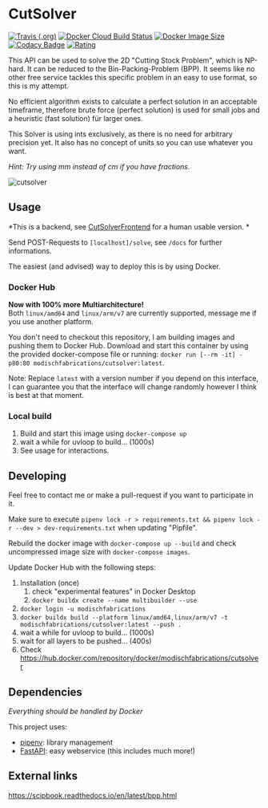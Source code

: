 # CutSolver

[![Travis (.org)](https://img.shields.io/travis/ModischFabrications/cutsolver.svg)](https://travis-ci.org/ModischFabrications/CutSolver)
[![Docker Cloud Build Status](https://img.shields.io/docker/cloud/build/modischfabrications/cutsolver.svg)](https://cloud.docker.com/repository/docker/modischfabrications/cutsolver)
[![Docker Image Size](https://images.microbadger.com/badges/image/modischfabrications/cutsolver.svg)](https://cloud.docker.com/repository/docker/modischfabrications/cutsolver)
[![Codacy Badge](https://api.codacy.com/project/badge/Grade/11d689cd44b0407fac23d537ca0f239f)](https://app.codacy.com/app/ModischFabrications/CutSolver)
[![Rating](https://img.shields.io/badge/rating-awesome-brightgreen.svg)](#)

This API can be used to solve the 2D "Cutting Stock Problem", which is NP-hard. It can be reduced to the Bin-Packing-Problem (BPP).
It seems like no other free service tackles this specific problem in an easy to use format, so this is my attempt. 

No efficient algorithm exists to calculate a perfect solution in an acceptable timeframe, therefore brute force (perfect solution) 
is used for small jobs and a heuristic (fast solution) für larger ones. 

This Solver is using ints exclusively, as there is no need for arbitrary precision yet. 
It also has no concept of units so you can use whatever you want.

*Hint: Try using mm instead of cm if you have fractions.*

![cutsolver](https://user-images.githubusercontent.com/25404728/53304884-fb9c4980-387a-11e9-9a49-330369befc44.png)


## Usage
*This is a backend, see [CutSolverFrontend](https://github.com/ModischFabrications/CutSolverFrontend) for a human usable version. *

Send POST-Requests to `[localhost]/solve`, see `/docs` for further informations.

The easiest (and advised) way to deploy this is by using Docker.

### Docker Hub
**Now with 100% more Multiarchitecture!**  
Both `linux/amd64` and `linux/arm/v7` are currently supported, message me if you use another platform. 

You don't need to checkout this repository, I am building images and pushing them to Docker Hub.
Download and start this container by using the provided docker-compose file or running: 
`docker run [--rm -it] -p80:80 modischfabrications/cutsolver:latest`. 

Note: Replace `latest` with a version number if you depend on this interface, I can guarantee you that the interface 
will change randomly however I think is best at that moment.

### Local build
1. Build and start this image using `docker-compose up`
2. wait a while for uvloop to build... (1000s)
3. See usage for interactions.

## Developing
Feel free to contact me or make a pull-request if you want to participate in it.

Make sure to execute `pipenv lock -r > requirements.txt && pipenv lock -r --dev > dev-requirements.txt` when updating "Pipfile".

Rebuild the docker image with `docker-compose up --build` and check uncompressed image size with `docker-compose images`.

Update Docker Hub with the following steps:
1. Installation (once)
    1. check "experimental features" in Docker Desktop
    2. `docker buildx create --name multibuilder --use`
2. `docker login -u modischfabrications`
3. `docker buildx build --platform linux/amd64,linux/arm/v7 -t modischfabrications/cutsolver:latest --push .`
4. wait a while for uvloop to build... (1000s)
5. wait for all layers to be pushed... (400s)
6. Check <https://hub.docker.com/repository/docker/modischfabrications/cutsolver>

## Dependencies
*Everything should be handled by Docker*

This project uses:
*   [pipenv](https://github.com/pypa/pipenv): library management
*   [FastAPI](https://github.com/tiangolo/fastapi): easy webservice (this includes much more!)

## External links
<https://scipbook.readthedocs.io/en/latest/bpp.html>
